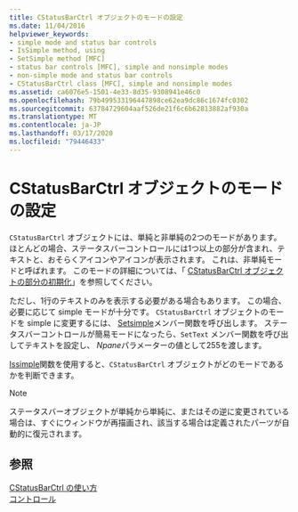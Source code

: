 ```yaml
---
title: CStatusBarCtrl オブジェクトのモードの設定
ms.date: 11/04/2016
helpviewer_keywords:
- simple mode and status bar controls
- IsSimple method, using
- SetSimple method [MFC]
- status bar controls [MFC], simple and nonsimple modes
- non-simple mode and status bar controls
- CStatusBarCtrl class [MFC], simple and nonsimple modes
ms.assetid: ca6076e5-1501-4e33-8d35-9308941e46c0
ms.openlocfilehash: 79b499533196447898ce62ea9dc86c1674fc0302
ms.sourcegitcommit: 63784729604aaf526de21f6c6b62813882af930a
ms.translationtype: MT
ms.contentlocale: ja-JP
ms.lasthandoff: 03/17/2020
ms.locfileid: "79446433"
---
```

# <a name="setting-the-mode-of-a-cstatusbarctrl-object"></a>CStatusBarCtrl オブジェクトのモードの設定

`CStatusBarCtrl` オブジェクトには、単純と非単純の2つのモードがあります。 ほとんどの場合、ステータスバーコントロールには1つ以上の部分が含まれ、テキストと、おそらくアイコンやアイコンが表示されます。 これは、非単純モードと呼ばれます。 このモードの詳細については、「 [CStatusBarCtrl オブジェクトの部分の初期化](../mfc/initializing-the-parts-of-a-cstatusbarctrl-object.md)」を参照してください。

ただし、1行のテキストのみを表示する必要がある場合もあります。 この場合、必要に応じて simple モードが十分です。 `CStatusBarCtrl` オブジェクトのモードを simple に変更するには、 [Setsimple](../mfc/reference/cstatusbarctrl-class.md#setsimple)メンバー関数を呼び出します。 ステータスバーコントロールが簡易モードになったら、`SetText` メンバー関数を呼び出してテキストを設定し、 *Npane*パラメーターの値として255を渡します。

[Issimple](../mfc/reference/cstatusbarctrl-class.md#issimple)関数を使用すると、`CStatusBarCtrl` オブジェクトがどのモードであるかを判断できます。

> [!NOTE]
>  ステータスバーオブジェクトが単純から単純に、またはその逆に変更されている場合は、すぐにウィンドウが再描画され、該当する場合は定義されたパーツが自動的に復元されます。

## <a name="see-also"></a>参照

[CStatusBarCtrl の使い方](../mfc/using-cstatusbarctrl.md)<br/>
[コントロール](../mfc/controls-mfc.md)
